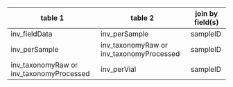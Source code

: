 |table 1|table 2|join by field(s)|
|----------------------------------------|----------------------------------------|--------|
|inv_fieldData|inv_perSample|sampleID|
|inv_perSample|inv_taxonomyRaw or inv_taxonomyProcessed|sampleID|
|inv_taxonomyRaw or inv_taxonomyProcessed|inv_perVial|sampleID|
